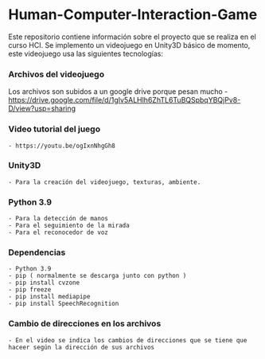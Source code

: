# Human-Computer-Interaction-Game
Este repositorio contiene información sobre el proyecto que se realiza en el curso HCI. Se implemento un videojuego en Unity3D básico de momento, este videojuego usa las siguientes tecnologías:
### Archivos del videojuego
Los archivos son subidos a un google drive porque pesan mucho
    - https://drive.google.com/file/d/1gIv5ALHlh6ZhTL6TuBQSpbqYBQjPv8-D/view?usp=sharing
### Video tutorial del juego
    - https://youtu.be/ogIxnNhgGh8
### Unity3D
    - Para la creación del videojuego, texturas, ambiente.
### Python 3.9
    - Para la detección de manos
    - Para el seguimiento de la mirada
    - Para el reconocedor de voz

### Dependencias
    - Python 3.9
    - pip ( normalmente se descarga junto con python )
    - pip install cvzone
    - pip freeze
    - pip install mediapipe
    - pip install SpeechRecognition

 ### Cambio de direcciones en los archivos
    - En el video se indica los cambios de direcciones que se tiene que haceer según la dirección de sus archivos
    


